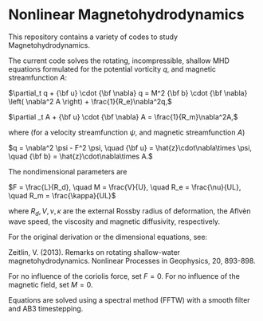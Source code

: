 # Nonlinear Magnetohydrodynamics

This repository contains a variety of codes to study Magnetohydrodynamics. 

The current code solves the rotating, incompressible, shallow MHD equations formulated for the potential vorticity $`q`$, and magnetic streamfunction $`A`$:

   $`\partial_t q + {\bf u}  \cdot {\bf \nabla} q =  M^2 {\bf b} \cdot {\bf \nabla}  \left( \nabla^2 A \right) + \frac{1}{R_e}\nabla^2q,`$

   $`\partial _t A + {\bf u} \cdot {\bf \nabla} A  =  \frac{1}{R_m}\nabla^2A,`$

where (for a velocity streamfunction $`\psi`$, and magnetic streamfunction $`A`$)

   $`q  = \nabla^2 \psi - F^2 \psi, \quad {\bf u}  = \hat{z}\cdot\nabla\times \psi, \quad {\bf b}  = \hat{z}\cdot\nabla\times A.`$
  
The nondimensional parameters are 

   $`F = \frac{L}{R_d}, \quad M = \frac{V}{U}, \quad R_e = \frac{\nu}{UL}, \quad R_m = \frac{\kappa}{UL}`$
   
where $`R_d, V, \nu, \kappa`$ are the external Rossby radius of deformation, the Aflvèn wave speed, the viscosity and magnetic diffusivity, respectively. 

For the original derivation or the dimensional equations, see: 

Zeitlin, V. (2013). Remarks on rotating shallow-water magnetohydrodynamics. Nonlinear Processes in Geophysics, 20, 893-898.


For no influence of the coriolis force, set $`F=0`$. For no influence of the magnetic field, set $`M=0`$. 

Equations are solved using a spectral method (FFTW) with a smooth filter and AB3 timestepping. 


